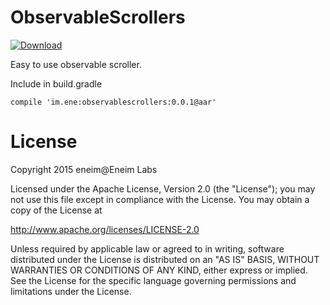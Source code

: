 # ObservableScrollers

 [ ![Download](https://api.bintray.com/packages/eneim/maven/observable-scrollers/images/download.svg) ](https://bintray.com/eneim/maven/observable-scrollers/_latestVersion)
 
Easy to use observable scroller.

Include in build.gradle

```
compile 'im.ene:observablescrollers:0.0.1@aar'
```

# License

Copyright 2015 eneim@Eneim Labs

Licensed under the Apache License, Version 2.0 (the "License"); you may not use this file except in compliance with the License. You may obtain a copy of the License at

http://www.apache.org/licenses/LICENSE-2.0

Unless required by applicable law or agreed to in writing, software distributed under the License is distributed on an "AS IS" BASIS, WITHOUT WARRANTIES OR CONDITIONS OF ANY KIND, either express or implied. See the License for the specific language governing permissions and limitations under the License.
